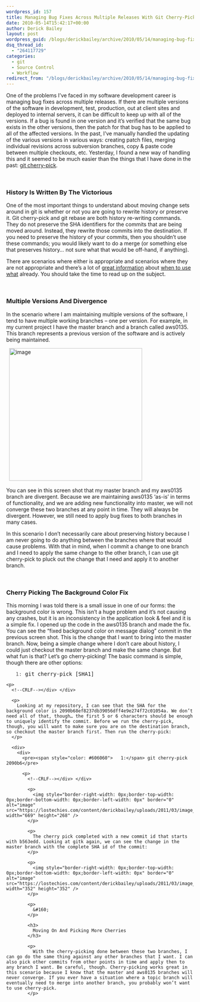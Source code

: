 ```yaml
---
wordpress_id: 157
title: Managing Bug Fixes Across Multiple Releases With Git Cherry-Pick
date: 2010-05-14T15:42:17+00:00
author: Derick Bailey
layout: post
wordpress_guid: /blogs/derickbailey/archive/2010/05/14/managing-bug-fixes-across-multiple-releases-with-git-cherry-pick.aspx
dsq_thread_id:
  - "264117729"
categories:
  - git
  - Source Control
  - Workflow
redirect_from: "/blogs/derickbailey/archive/2010/05/14/managing-bug-fixes-across-multiple-releases-with-git-cherry-pick.aspx/"
---
```

One of the problems I’ve faced in my software development career is managing bug fixes across multiple releases. If there are multiple versions of the software in development, test, production, out at client sites and deployed to internal servers, it can be difficult to keep up with all of the versions. If a bug is found in one version and it’s verified that the same bug exists in the other versions, then the patch for that bug has to be applied to all of the affected versions. In the past, I’ve manually handled the updating of the various versions in various ways: creating patch files, merging individual revisions across subversion branches, copy & paste code between multiple checkouts, etc. Yesterday, I found a new way of handling this and it seemed to be much easier than the things that I have done in the past: [git cherry-pick](http://www.kernel.org/pub/software/scm/git/docs/git-cherry-pick.html).

&#160;

### History Is Written By The Victorious

One of the most important things to understand about moving change sets around in git is whether or not you are going to rewrite history or preserve it. Git cherry-pick and git rebase are both history re-writing commands. They do not preserve the SHA identifiers for the commits that are being moved around. Instead, they rewrite those commits into the destination. If you need to preserve the history of your commits, then you shouldn’t use these commands; you would likely want to do a merge (or something else that preserves history… not sure what that would be off-hand, if anything).

There are scenarios where either is appropriate and scenarios where they are not appropriate and there’s a lot of [great information](http://book.git-scm.com/4_rebasing.html) about [when to use what](http://stackoverflow.com/questions/1241720/git-cherry-pick-vs-merge-workflow) already. You should take the time to read up on the subject.

&#160;

### Multiple Versions And Divergence

In the scenario where I am maintaining multiple versions of the software, I tend to have multiple working branches – one per version. For example, in my current project I have the master branch and a branch called aws0135. This branch represents a previous version of the software and is actively being maintained.

&#160; <img style="border-right-width: 0px;border-top-width: 0px;border-bottom-width: 0px;border-left-width: 0px" border="0" alt="image" src="https://lostechies.com/content/derickbailey/uploads/2011/03/image_10159169.png" width="357" height="355" />

You can see in this screen shot that my master branch and my aws0135 branch are divergent. Because we are maintaining aws0135 ‘as-is’ in terms of functionality, and we are adding new functionality into master, we will not converge these two branches at any point in time. They will always be divergent. However, we still need to apply bug fixes to both branches in many cases.

In this scenario I don’t necessarily care about preserving history because I am never going to do anything between the branches where that would cause problems. With that in mind, when I commit a change to one branch and I need to apply the same change to the other branch, I can use git cherry-pick to pluck out the change that I need and apply it to another branch.

&#160;

### Cherry Picking The Background Color Fix

This morning I was told there is a small issue in one of our forms: the background color is wrong. This isn’t a huge problem and it’s not causing any crashes, but it is an inconsistency in the application look & feel and it is a simple fix. I opened up the code in the aws0135 branch and made the fix. You can see the “fixed background color on message dialog” commit in the previous screen shot. This is the change that I want to bring into the master branch. Now, being a simple change where I don’t care about history, I could just checkout the master branch and make the same change. But what fun is that? Let’s go cherry-picking! The basic command is simple, though there are other options: 

<div>
  <div>
    <pre><span style="color: #606060">   1:</span> git cherry-pick [SHA1]</pre>
    
    <p>
      <!--CRLF--></div> </div> 
      
      <p>
        Looking at my repository, I can see that the SHA for the background color is 2090b68ef8237db39056dff4e9e274f72c01054a. We don’t need all of that, though… the first 5 or 6 characters should be enough to uniquely identify the commit. Before we run the cherry-pick, though, you will want to make sure you are on the destination branch, so checkout the master branch first. Then run the cherry-pick:
      </p>
      
      <div>
        <div>
          <pre><span style="color: #606060">   1:</span> git cherry-pick 2090b6</pre>
          
          <p>
            <!--CRLF--></div> </div> 
            
            <p>
              <img style="border-right-width: 0px;border-top-width: 0px;border-bottom-width: 0px;border-left-width: 0px" border="0" alt="image" src="https://lostechies.com/content/derickbailey/uploads/2011/03/image_6F8E51B6.png" width="669" height="268" />
            </p>
            
            <p>
              The cherry pick completed with a new commit id that starts with b563edd. Looking at gitk again, we can see the change in the master branch with the complete SHA id of the commit:
            </p>
            
            <p>
              <img style="border-right-width: 0px;border-top-width: 0px;border-bottom-width: 0px;border-left-width: 0px" border="0" alt="image" src="https://lostechies.com/content/derickbailey/uploads/2011/03/image_360B41BF.png" width="352" height="352" />
            </p>
            
            <p>
              &#160;
            </p>
            
            <h3>
              Moving On And Picking More Cherries
            </h3>
            
            <p>
              With the cherry-picking done between these two branches, I can go do the same thing against any other branches that I want. I can also pick other commits from other points in time and apply then to any branch I want. Be careful, though. Cherry-picking works great in this scenario because I know that the master and aws0135 branches will never converge. If you ever have a situation where a topic branch will eventually need to merge into another branch, you probably won’t want to use cherry-pick.
            </p>